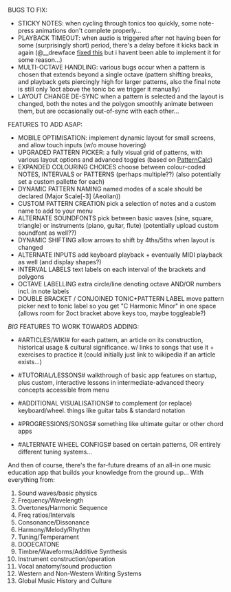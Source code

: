 BUGS TO FIX:
 - STICKY NOTES:
   when cycling through tonics too quickly, some note-press animations don't complete properly...
 - PLAYBACK TIMEOUT:
   when audio is triggered after not having been for some (surprisingly short) period, there's a delay before it kicks back in again (@__drewface [fixed this](https://gist.github.com/ajroberts0417/4381eddf9bf88ab49c5a92fcc88e8d5f#file-tone-html-L65-L72) but i havent been able to implement it for some reason...)
 - MULTI-OCTAVE HANDLING:
   various bugs occur when a pattern is chosen that extends beyond a single octave
   (pattern shifting breaks, and playback gets piercingly high for larger patterns, also the final note is still only 1oct above the tonic bc we trigger it manually)
 - LAYOUT CHANGE DE-SYNC
   when a pattern is selected and the layout is changed, both the notes and the polygon smoothly animate between them, but are occasionally out-of-sync with each other...


FEATURES TO ADD ASAP:
 - MOBILE OPTIMISATION:
   implement dynamic layout for small screens, and allow touch inputs (w/o mouse hovering)
 - UPGRADED PATTERN PICKER:
   a fully visual grid of patterns, with various layout options and advanced toggles (based on [PatternCalc](https://github.com/Kubbaj/PatternCalc))
 - EXPANDED COLOURING CHOICES
   choose between colour-coded NOTES, INTERVALS or PATTERNS (perhaps multiple??)
   (also potentially set a custom pallette for each)
 - DYNAMIC PATTERN NAMING
   named modes of a scale should be declared (Major Scale[-3] (Aeolian))
 - CUSTOM PATTERN CREATION
   pick a selection of notes and a custom name to add to your menu
 - ALTERNATE SOUNDFONTS
   pick between basic waves (sine, square, triangle) or instruments (piano, guitar, flute) (potentially upload custom soundfont as well??)
 - DYNAMIC SHIFTING
   allow arrows to shift by 4ths/5ths when layout is changed
 - ALTERNATE INPUTS
   add keyboard playback + eventually MIDI playback as well (and display shapes?)
 - INTERVAL LABELS
   text labels on each interval of the brackets and polygons
 - OCTAVE LABELLING
   extra circle/line denoting octave AND/OR numbers incl. in note labels
 - DOUBLE BRACKET / CONJOINED TONIC+PATTERN LABEL
   move pattern picker next to tonic label so you get "C Harmonic Minor" in one space (allows room for 2oct bracket above keys too, maybe toggleable?)


*BIG* FEATURES TO WORK TOWARDS ADDING:

 - #ARTICLES/WIKI#
   for each pattern, an article on its construction, historical usage & cultural significance. w/ links to songs that use it + exercises to practice it (could initially just link to wikipedia if an article exists...)

 - #TUTORIAL/LESSONS#
   walkthrough of basic app features on startup, plus custom, interactive lessons in intermediate-advanced theory concepts accessible from menu

 - #ADDITIONAL VISUALISATIONS#
   to complement (or replace) keyboard/wheel. things like guitar tabs & standard notation

 - #PROGRESSIONS/SONGS#
   something like ultimate guitar or other chord apps

 - #ALTERNATE WHEEL CONFIGS#
   based on certain patterns, OR entirely different tuning systems...



And then of course, there's the far-future dreams of an all-in one music education app that builds your knowledge from the ground up...
With everything from:

 1. Sound waves/basic physics
 2. Frequency/Wavelength
 3. Overtones/Harmonic Sequence
 4. Freq ratios/Intervals
 5. Consonance/Dissonance
 6. Harmony/Melody/Rhythm
 8. Tuning/Temperament
 9. DODECATONE
 10. Timbre/Waveforms/Additive Synthesis
 11. Instrument construction/operation
 12. Vocal anatomy/sound production
 13. Western and Non-Western Writing Systems
 14. Global Music History and Culture
